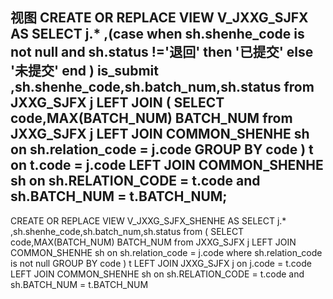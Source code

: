 **视图**
CREATE OR REPLACE VIEW V_JXXG_SJFX AS 
SELECT j.*
,(case when sh.shenhe_code is not null and sh.status !='退回' then '已提交' else '未提交' end ) is_submit
,sh.shenhe_code,sh.batch_num,sh.status
from JXXG_SJFX j 
LEFT JOIN (
	SELECT code,MAX(BATCH_NUM) BATCH_NUM
	from JXXG_SJFX j
	LEFT JOIN COMMON_SHENHE sh on sh.relation_code = j.code
	GROUP BY code
 ) t on t.code = j.code
LEFT JOIN COMMON_SHENHE sh on sh.RELATION_CODE = t.code and sh.BATCH_NUM = t.BATCH_NUM;
--
CREATE OR REPLACE VIEW V_JXXG_SJFX_SHENHE AS 
SELECT j.*
,sh.shenhe_code,sh.batch_num,sh.status
from (
	SELECT code,MAX(BATCH_NUM) BATCH_NUM
	from JXXG_SJFX j
	LEFT JOIN COMMON_SHENHE sh on sh.relation_code = j.code
	where sh.relation_code is not null
	GROUP BY code
 ) t 
LEFT JOIN JXXG_SJFX j on j.code = t.code
LEFT JOIN COMMON_SHENHE sh on sh.RELATION_CODE = t.code and sh.BATCH_NUM = t.BATCH_NUM